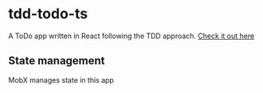 # tdd-todo-ts

A ToDo app written in React following the TDD approach.
[Check it out here](https:/philjonas.github.io/tdd-todo-ts/)

## State management
MobX manages state in this app